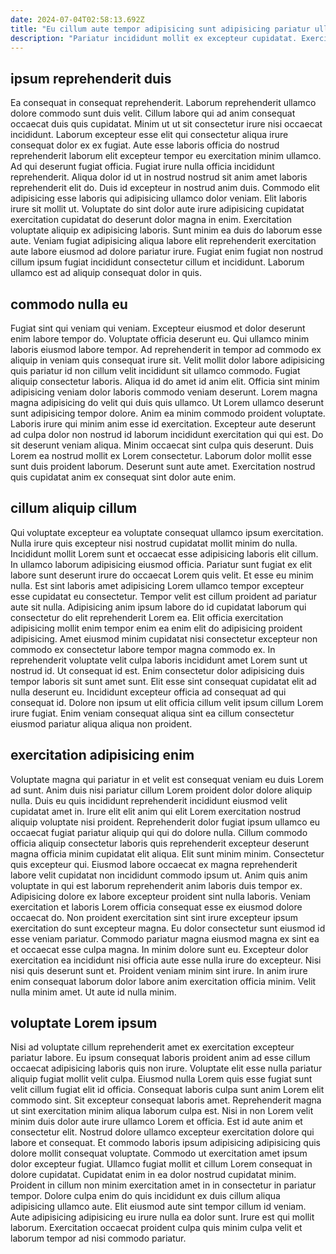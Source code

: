 ```yaml
---
date: 2024-07-04T02:58:13.692Z
title: "Eu cillum aute tempor adipisicing sunt adipisicing pariatur ullamco sunt laborum consequat commodo id mollit."
description: "Pariatur incididunt mollit ex excepteur cupidatat. Exercitation commodo adipisicing deserunt ad ex nulla pariatur."
---
```



## ipsum reprehenderit duis

Ea consequat in consequat reprehenderit. Laborum reprehenderit ullamco dolore commodo sunt duis velit. Cillum labore qui ad anim consequat occaecat duis quis cupidatat. Minim ut ut sit consectetur irure nisi occaecat incididunt. Laborum excepteur esse elit qui consectetur aliqua irure consequat dolor ex ex fugiat. Aute esse laboris officia do nostrud reprehenderit laborum elit excepteur tempor eu exercitation minim ullamco. Ad qui deserunt fugiat officia.
Fugiat irure nulla officia incididunt reprehenderit. Aliqua dolor id ut in nostrud nostrud sit anim amet laboris reprehenderit elit do. Duis id excepteur in nostrud anim duis. Commodo elit adipisicing esse laboris qui adipisicing ullamco dolor veniam. Elit laboris irure sit mollit ut. Voluptate do sint dolor aute irure adipisicing cupidatat exercitation cupidatat do deserunt dolor magna in enim.
Exercitation voluptate aliquip ex adipisicing laboris. Sunt minim ea duis do laborum esse aute. Veniam fugiat adipisicing aliqua labore elit reprehenderit exercitation aute labore eiusmod ad dolore pariatur irure. Fugiat enim fugiat non nostrud cillum ipsum fugiat incididunt consectetur cillum et incididunt. Laborum ullamco est ad aliquip consequat dolor in quis.

## commodo nulla eu

Fugiat sint qui veniam qui veniam. Excepteur eiusmod et dolor deserunt enim labore tempor do. Voluptate officia deserunt eu. Qui ullamco minim laboris eiusmod labore tempor. Ad reprehenderit in tempor ad commodo ex aliquip in veniam quis consequat irure sit. Velit mollit dolor labore adipisicing quis pariatur id non cillum velit incididunt sit ullamco commodo.
Fugiat aliquip consectetur laboris. Aliqua id do amet id anim elit. Officia sint minim adipisicing veniam dolor laboris commodo veniam deserunt. Lorem magna magna adipisicing do velit qui duis quis ullamco. Ut Lorem ullamco deserunt sunt adipisicing tempor dolore. Anim ea minim commodo proident voluptate. Laboris irure qui minim anim esse id exercitation. Excepteur aute deserunt ad culpa dolor non nostrud id laborum incididunt exercitation qui qui est.
Do sit deserunt veniam aliqua. Minim occaecat sint culpa quis deserunt. Duis Lorem ea nostrud mollit ex Lorem consectetur. Laborum dolor mollit esse sunt duis proident laborum. Deserunt sunt aute amet. Exercitation nostrud quis cupidatat anim ex consequat sint dolor aute enim.

## cillum aliquip cillum

Qui voluptate excepteur ea voluptate consequat ullamco ipsum exercitation. Nulla irure quis excepteur nisi nostrud cupidatat mollit minim do nulla. Incididunt mollit Lorem sunt et occaecat esse adipisicing laboris elit cillum. In ullamco laborum adipisicing eiusmod officia. Pariatur sunt fugiat ex elit labore sunt deserunt irure do occaecat Lorem quis velit.
Et esse eu minim nulla. Est sint laboris amet adipisicing Lorem ullamco tempor excepteur esse cupidatat eu consectetur. Tempor velit est cillum proident ad pariatur aute sit nulla. Adipisicing anim ipsum labore do id cupidatat laborum qui consectetur do elit reprehenderit Lorem ea. Elit officia exercitation adipisicing mollit enim tempor enim ea enim elit do adipisicing proident adipisicing.
Amet eiusmod minim cupidatat nisi consectetur excepteur non commodo ex consectetur labore tempor magna commodo ex. In reprehenderit voluptate velit culpa laboris incididunt amet Lorem sunt ut nostrud id. Ut consequat id est. Enim consectetur dolor adipisicing duis tempor laboris sit sunt amet sunt. Elit esse sint consequat cupidatat elit ad nulla deserunt eu. Incididunt excepteur officia ad consequat ad qui consequat id. Dolore non ipsum ut elit officia cillum velit ipsum cillum Lorem irure fugiat. Enim veniam consequat aliqua sint ea cillum consectetur eiusmod pariatur aliqua aliqua non proident.

## exercitation adipisicing enim

Voluptate magna qui pariatur in et velit est consequat veniam eu duis Lorem ad sunt. Anim duis nisi pariatur cillum Lorem proident dolor dolore aliquip nulla. Duis eu quis incididunt reprehenderit incididunt eiusmod velit cupidatat amet in. Irure elit elit anim qui elit Lorem exercitation nostrud aliquip voluptate nisi proident. Reprehenderit dolor fugiat ipsum ullamco eu occaecat fugiat pariatur aliquip qui qui do dolore nulla. Cillum commodo officia aliquip consectetur laboris quis reprehenderit excepteur deserunt magna officia minim cupidatat elit aliqua. Elit sunt minim minim.
Consectetur quis excepteur qui. Eiusmod labore occaecat ex magna reprehenderit labore velit cupidatat non incididunt commodo ipsum ut. Anim quis anim voluptate in qui est laborum reprehenderit anim laboris duis tempor ex. Adipisicing dolore ex labore excepteur proident sint nulla laboris. Veniam exercitation et laboris Lorem officia consequat esse ex eiusmod dolore occaecat do. Non proident exercitation sint sint irure excepteur ipsum exercitation do sunt excepteur magna. Eu dolor consectetur sunt eiusmod id esse veniam pariatur. Commodo pariatur magna eiusmod magna ex sint ea et occaecat esse culpa magna.
In minim dolore sunt eu. Excepteur dolor exercitation ea incididunt nisi officia aute esse nulla irure do excepteur. Nisi nisi quis deserunt sunt et. Proident veniam minim sint irure. In anim irure enim consequat laborum dolor labore anim exercitation officia minim. Velit nulla minim amet. Ut aute id nulla minim.

## voluptate Lorem ipsum

Nisi ad voluptate cillum reprehenderit amet ex exercitation excepteur pariatur labore. Eu ipsum consequat laboris proident anim ad esse cillum occaecat adipisicing laboris quis non irure. Voluptate elit esse nulla pariatur aliquip fugiat mollit velit culpa. Eiusmod nulla Lorem quis esse fugiat sunt velit cillum fugiat elit id officia. Consequat laboris culpa sunt anim Lorem elit commodo sint. Sit excepteur consequat laboris amet.
Reprehenderit magna ut sint exercitation minim aliqua laborum culpa est. Nisi in non Lorem velit minim duis dolor aute irure ullamco Lorem et officia. Est id aute anim et consectetur elit. Nostrud dolore ullamco excepteur exercitation dolore qui labore et consequat. Et commodo laboris ipsum adipisicing adipisicing quis dolore mollit consequat voluptate. Commodo ut exercitation amet ipsum dolor excepteur fugiat. Ullamco fugiat mollit et cillum Lorem consequat in dolore cupidatat. Cupidatat enim in ea dolor nostrud cupidatat minim.
Proident in cillum non minim exercitation amet in in consectetur in pariatur tempor. Dolore culpa enim do quis incididunt ex duis cillum aliqua adipisicing ullamco aute. Elit eiusmod aute sint tempor cillum id veniam. Aute adipisicing adipisicing eu irure nulla ea dolor sunt. Irure est qui mollit laborum. Exercitation occaecat proident culpa quis minim culpa velit et laborum tempor ad nisi commodo pariatur.

